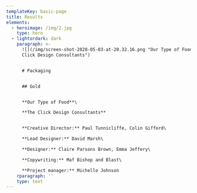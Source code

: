 ```yaml
---
templateKey: basic-page
title: Results
elements:
  - heroimage: /img/2.jpg
    type: hero
  - lightordark: dark
    paragraph: >-
      ![](/img/screen-shot-2020-05-03-at-20.32.16.png "Our Type of Food – The
      Click Design Consultants")


      # Packaging


      ## Gold


      **Our Type of Food**\

      **The Click Design Consultants**


      **Creative Director:** Paul Tunnicliffe, Colin Gifford\

      **Lead Designer:** David Marsh\

      **Designer:** Claire Parsons Brown, Emma Jeffery\

      **Copywriting:** Maf Bishop and Blast\

      **Project manager:** Michelle Johnson
    rparagraph: ''
    type: text
---
```


